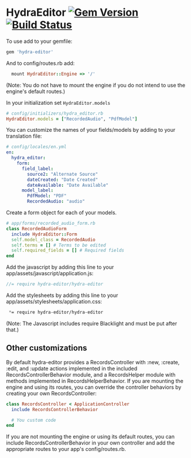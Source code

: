 # HydraEditor [![Gem Version](https://badge.fury.io/rb/hydra-editor.png)](http://badge.fury.io/rb/hydra-editor) [![Build Status](https://travis-ci.org/projecthydra-labs/hydra-editor.png)](https://travis-ci.org/projecthydra-labs/hydra-editor)


To use add to your gemfile:

```ruby
gem 'hydra-editor'
```

And to config/routes.rb add:

```ruby
  mount HydraEditor::Engine => '/'
```

(Note: You do not have to mount the engine if you do not intend to use the engine's default routes.)

In your initialization set ```HydraEditor.models```

```ruby
# config/initializers/hydra_editor.rb
HydraEditor.models = ["RecordedAudio", "PdfModel"]
```

You can customize the names of your fields/models by adding to your translation file:

```yaml
# config/locales/en.yml
en:
  hydra_editor:
    form:
      field_label:
        source2: "Alternate Source"
        dateCreated: "Date Created"
        dateAvailable: "Date Available"
      model_label:
        PdfModel: "PDF"
        RecordedAudio: "audio"

```

Create a form object for each of your models.

```ruby
# app/forms/recorded_audio_form.rb
class RecordedAudioForm
  include HydraEditor::Form
  self.model_class = RecordedAudio
  self.terms = [] # Terms to be edited
  self.required_fields = [] # Required fields
end
```

Add the javascript by adding this line to your app/assets/javascript/application.js:

```javascript
//= require hydra-editor/hydra-editor
```

Add the stylesheets by adding this line to your app/assets/stylesheets/application.css:

```css
 *= require hydra-editor/hydra-editor
```

(Note: The Javascript includes require Blacklight and must be put after that.)

## Other customizations

By default hydra-editor provides a RecordsController with :new, :create, :edit, and :update actions implemented in the included RecordsControllerBehavior module, and a RecordsHelper module with methods implemented in RecordsHelperBehavior.  If you are mounting the engine and using its routes, you can override the controller behaviors by creating your own RecordsController:

```ruby
class RecordsController < ApplicationController
  include RecordsControllerBehavior

  # You custom code
end
```

If you are not mounting the engine or using its default routes, you can include RecordsControllerBehavior in your own controller and add the appropriate routes to your app's config/routes.rb.
